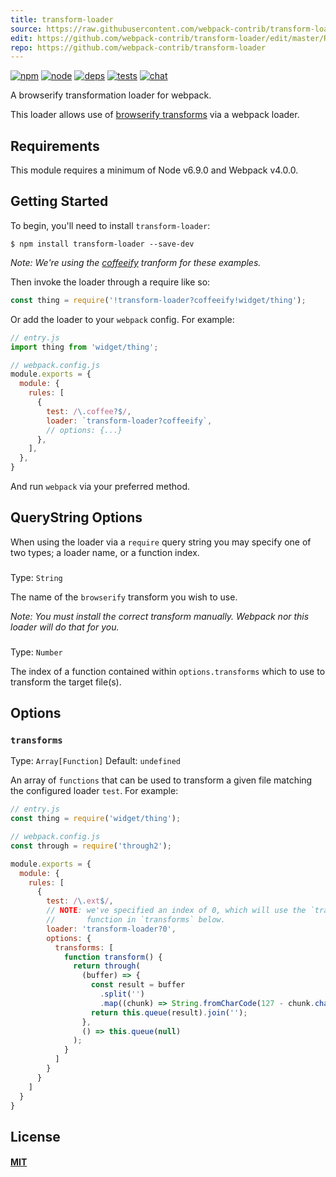 ```yaml
---
title: transform-loader
source: https://raw.githubusercontent.com/webpack-contrib/transform-loader/master/README.md
edit: https://github.com/webpack-contrib/transform-loader/edit/master/README.md
repo: https://github.com/webpack-contrib/transform-loader
---
```



[![npm][npm]][npm-url]
[![node][node]][node-url]
[![deps][deps]][deps-url]
[![tests][tests]][tests-url]
[![chat][chat]][chat-url]



A browserify transformation loader for webpack.

This loader allows use of
[browserify transforms](https://github.com/substack/node-browserify/wiki/list-of-transforms)
via a webpack loader.

## Requirements

This module requires a minimum of Node v6.9.0 and Webpack v4.0.0.

## Getting Started

To begin, you'll need to install `transform-loader`:

```console
$ npm install transform-loader --save-dev
```

_Note: We're using the [coffeeify](https://github.com/jnordberg/coffeeify)
tranform for these examples._

Then invoke the loader through a require like so:

```js
const thing = require('!transform-loader?coffeeify!widget/thing');
```

Or add the loader to your `webpack` config. For example:

```js
// entry.js
import thing from 'widget/thing';
```

```js
// webpack.config.js
module.exports = {
  module: {
    rules: [
      {
        test: /\.coffee?$/,
        loader: `transform-loader?coffeeify`,
        // options: {...}
      },
    ],
  },
}
```

And run `webpack` via your preferred method.

## QueryString Options

When using the loader via a `require` query string you may specify one of two
types; a loader name, or a function index.

### <loder-name>

Type: `String`

The name of the `browserify` transform you wish to use.

_Note: You must install the correct transform manually. Webpack nor this loader
will do that for you._

### <loder-index>

Type: `Number`

The index of a function contained within `options.transforms` which to use to
transform the target file(s).

## Options

### `transforms`

Type: `Array[Function]`
Default: `undefined`

An array of `functions` that can be used to transform a given file matching the
configured loader `test`. For example:

```js
// entry.js
const thing = require('widget/thing');
```

```js
// webpack.config.js
const through = require('through2');

module.exports = {
  module: {
    rules: [
      {
        test: /\.ext$/,
        // NOTE: we've specified an index of 0, which will use the `transform`
        //       function in `transforms` below.
        loader: 'transform-loader?0',
        options: {
          transforms: [
            function transform() {
              return through(
                (buffer) => {
                  const result = buffer
                    .split('')
                    .map((chunk) => String.fromCharCode(127 - chunk.charCodeAt(0)));
                  return this.queue(result).join('');
                },
                () => this.queue(null)
              );
            }
          ]
        }
      }
    ]
  }
}
```

## License

#### [MIT](https://raw.githubusercontent.com/webpack-contrib/transform-loader/master/LICENSE)

[npm]: https://img.shields.io/npm/v/transform-loader.svg
[npm-url]: https://npmjs.com/package/transform-loader

[node]: https://img.shields.io/node/v/transform-loader.svg
[node-url]: https://nodejs.org

[deps]: https://david-dm.org/webpack-contrib/transform-loader.svg
[deps-url]: https://david-dm.org/webpack-contrib/transform-loader

[tests]: 	https://img.shields.io/circleci/project/github/webpack-contrib/transform-loader.svg
[tests-url]: https://circleci.com/gh/webpack-contrib/transform-loader

[cover]: https://codecov.io/gh/webpack-contrib/transform-loader/branch/master/graph/badge.svg
[cover-url]: https://codecov.io/gh/webpack-contrib/transform-loader

[chat]: https://img.shields.io/badge/gitter-webpack%2Fwebpack-brightgreen.svg
[chat-url]: https://gitter.im/webpack/webpack